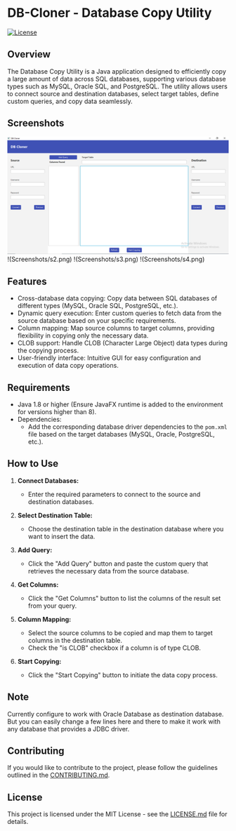# DB-Cloner - Database Copy Utility

[![License](https://img.shields.io/badge/license-MIT-blue.svg)](https://opensource.org/licenses/MIT)

## Overview

The Database Copy Utility is a Java application designed to efficiently copy a large amount of data across SQL databases, supporting various database types such as MySQL, Oracle SQL, and PostgreSQL. The utility allows users to connect source and destination databases, select target tables, define custom queries, and copy data seamlessly.
## Screenshots

![](Screenshots/s1.png)
!(Screenshots/s2.png)
!(Screenshots/s3.png)
!(Screenshots/s4.png)

## Features

- Cross-database data copying: Copy data between SQL databases of different types (MySQL, Oracle SQL, PostgreSQL, etc.).
- Dynamic query execution: Enter custom queries to fetch data from the source database based on your specific requirements.
- Column mapping: Map source columns to target columns, providing flexibility in copying only the necessary data.
- CLOB support: Handle CLOB (Character Large Object) data types during the copying process.
- User-friendly interface: Intuitive GUI for easy configuration and execution of data copy operations.

## Requirements

- Java 1.8 or higher (Ensure JavaFX runtime is added to the environment for versions higher than 8).
- Dependencies:
  - Add the corresponding database driver dependencies to the `pom.xml` file based on the target databases (MySQL, Oracle, PostgreSQL, etc.).

## How to Use

1. **Connect Databases:**
   - Enter the required parameters to connect to the source and destination databases.

2. **Select Destination Table:**
   - Choose the destination table in the destination database where you want to insert the data.

3. **Add Query:**
   - Click the "Add Query" button and paste the custom query that retrieves the necessary data from the source database.

4. **Get Columns:**
   - Click the "Get Columns" button to list the columns of the result set from your query.

5. **Column Mapping:**
   - Select the source columns to be copied and map them to target columns in the destination table.
   - Check the "is CLOB" checkbox if a column is of type CLOB.

6. **Start Copying:**
   - Click the "Start Copying" button to initiate the data copy process.
## Note

Currently configure to work with Oracle Database as destination database.
But you can easily change a few lines here and there to make it work with any database that provides a JDBC driver.

## Contributing

If you would like to contribute to the project, please follow the guidelines outlined in the [CONTRIBUTING.md](CONTRIBUTING.md).

## License

This project is licensed under the MIT License - see the [LICENSE.md](LICENSE.md) file for details.

